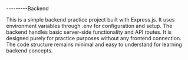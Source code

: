 --------- B a c k e n d 

This is a simple backend practice project built with Express.js. It uses environment variables through .env for configuration and setup. The backend handles basic server-side functionality and API routes. It is designed purely for practice purposes without any frontend connection. The code structure remains minimal and easy to understand for learning backend concepts.
 
 
